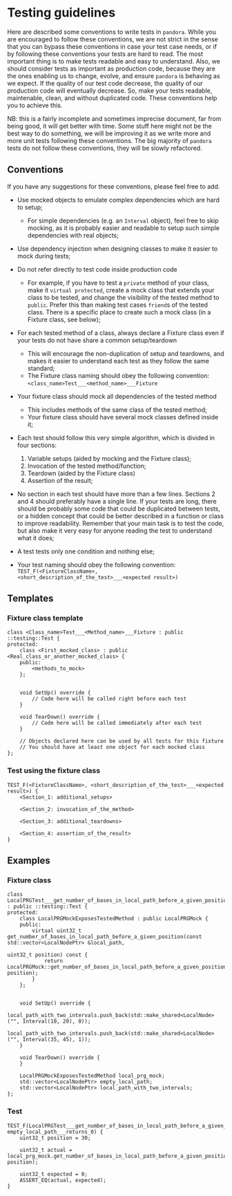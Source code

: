 # Testing guidelines

Here are described some conventions to write tests in `pandora`. While you are encouraged to follow these conventions,
we are not strict in the sense that you can bypass these conventions in case your test case needs, or if by following these
conventions your tests are hard to read. The most important thing is to make tests readable and easy to understand. Also,
we should consider tests as important as production code, because they are the ones enabling us to change, evolve, and ensure
`pandora` is behaving as we expect. If the quality of our test code decrease, the quality of our production code will
eventually decrease. So, make your tests readable, maintenable, clean, and without duplicated code.
These conventions help you to achieve this.

NB: this is a fairly incomplete and sometimes imprecise document, far from being good, it will
get better with time. Some stuff here might not be the best way to do something, we will be improving it as we write more
 and more unit tests following these conventions.
 The big majority of `pandora` tests do not follow these conventions, they will be slowly refactored.

## Conventions

If you have any suggestions for these conventions, please feel free to add.

* Use mocked objects to emulate complex dependencies which are hard to setup;
  * For simple dependencies (e.g. an `Interval` object), feel free to skip mocking, as it is probably easier and readable to setup such simple dependencies with real objects; 

* Use dependency injection when designing classes to make it easier to mock during tests;

* Do not refer directly to test code inside production code
  * For example, if you have to test a `private` method of your class, make it `virtual protected`, create a mock class
  that extends your class to be tested, and change the visibility of the tested method to `public`. Prefer this than making test cases `friend`s
  of the tested class. There is a specific place to create such a mock class (in a Fixture class, see below);

* For each tested method of a class, always declare a Fixture class even if your tests do not have share a common setup/teardown
  * This will encourage the non-duplication of setup and teardowns, and makes it easier to understand each test as they follow the same standard;
  * The Fixture class naming should obey the following convention: `<class_name>Test___<method_name>___Fixture`
  
* Your fixture class should mock all dependencies of the tested method
  * This includes methods of the same class of the tested method;
  * Your fixture class should have several mock classes defined inside it;
  
* Each test should follow this very simple algorithm, which is divided in four sections:
  1. Variable setups (aided by mocking and the Fixture class);
  2. Invocation of the tested method/function;
  3. Teardown (aided by the Fixture class)
  4. Assertion of the result;

* No section in each test should have more than a few lines. Sections 2 and 4 should preferably have a single line.
If your tests are long, there should be probably some code that could be duplicated between tests, or a hidden concept that could be better
described in a function or class to improve readability. Remember that your main task is to test the code, but also make it very easy for anyone reading the test to
understand what it does;

* A test tests only one condition and nothing else; 

* Your test naming should obey the following convention: `TEST_F(<FixtureClassName>, <short_description_of_the_test>___<expected result>)`


## Templates

### Fixture class template

```
class <Class_name>Test___<Method_name>___Fixture : public ::testing::Test {
protected:
    class <First_mocked_class> : public <Real_class_or_another_mocked_class> {
    public:
        <methods_to_mock>
    };


    void SetUp() override {
        // Code here will be called right before each test
    }

    void TearDown() override {
        // Code here will be called immediately after each test 
    }

    // Objects declared here can be used by all tests for this fixture
    // You should have at least one object for each mocked class
};
```

### Test using the fixture class
```
TEST_F(<FixtureClassName>, <short_description_of_the_test>___<expected result>) {
    <Section_1: additional_setups>

    <Section_2: invocation_of_the_method>

    <Section_3: additional_teardowns>

    <Section_4: assertion_of_the_result>
}
```


## Examples
### Fixture class
```
class LocalPRGTest___get_number_of_bases_in_local_path_before_a_given_position___Fixture : public ::testing::Test {
protected:
    class LocalPRGMockExposesTestedMethod : public LocalPRGMock {
    public:
        virtual uint32_t get_number_of_bases_in_local_path_before_a_given_position(const std::vector<LocalNodePtr> &local_path,
                                                                                   uint32_t position) const {
            return LocalPRGMock::get_number_of_bases_in_local_path_before_a_given_position(local_path, position);
        }
    };


    void SetUp() override {
        local_path_with_two_intervals.push_back(std::make_shared<LocalNode>("", Interval(10, 20), 0));
        local_path_with_two_intervals.push_back(std::make_shared<LocalNode>("", Interval(35, 45), 1));
    }

    void TearDown() override {
    }

    LocalPRGMockExposesTestedMethod local_prg_mock;
    std::vector<LocalNodePtr> empty_local_path;
    std::vector<LocalNodePtr> local_path_with_two_intervals;
};
```

### Test
```
TEST_F(LocalPRGTest___get_number_of_bases_in_local_path_before_a_given_position___Fixture, empty_local_path___returns_0) {
    uint32_t position = 30;

    uint32_t actual = local_prg_mock.get_number_of_bases_in_local_path_before_a_given_position(empty_local_path, position);

    uint32_t expected = 0;
    ASSERT_EQ(actual, expected);
}
```